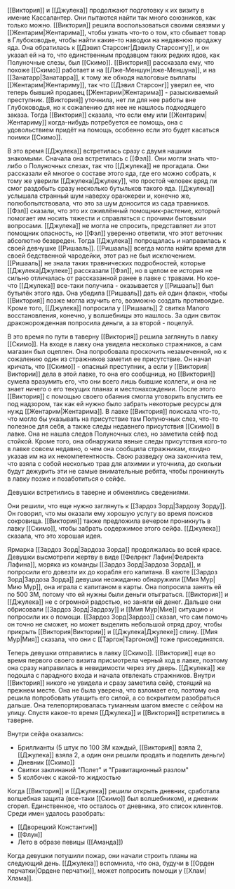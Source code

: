 [[Виктория]] и [[Джулека]] продолжают подготовку к их визиту в имение Кассалантер. Они пытаются найти так много союзников, как только можно. [[Виктория]] решила воспользоваться своими связями у [[Жентарим|Жентарима]], чтобы узнать что-то о том, кто сбывает товар в Глубоководье, чтобы найти какие-то наводки на недавнюю продажу яда. Она обратилась к [[Дэвил Старсонг|Дэвилу Старсонгу]], и он указал ей на то, что единственным продавцом таких редких ядов, как Полуночные слезы, был [[Скимо]]. [[Виктория]] рассказала ему, что похоже [[Скимо]] работает и на [[Лже-Меншун|лже-Меншуна]], и на [[Занатарр|Занатарра]], к тому же обходя налоговые выплаты [[Жентарим|Жентариму]], так что [[Дэвил Старсонг]] уверил ее, что теперь бывший продавец [[Жентарим|Жентарима]] - разыскиваемый преступник. [[Виктория]] уточнила, нет ли для нее работы вне Глубоководья, но к сожалению для нее не нашлось подходящего заказа. Тогда [[Виктория]] сказала, что если ему или [[Жентарим|Жентариму]] когда-нибудь потребуется ее помощь, она с удовольствием придёт на помощь, особенно если это будет касаться поимки [[Скимо]].

В это время [[Джулека]] встретилась сразу с двумя нашими знакомыми. Сначала она встретилась с [[Фэл]]. Они могли знать что-либо о Полуночных слезах, так что [[Джулека]] не прогадала. Они рассказали ей многое о составе этого яда, где его можно собрать, к тому же уверили [[Джулека|Джулеку]], что простой человек вряд ли смог раздобыть сразу несколько бутыльков такого яда. [[Джулека]] услышала странный шум наверху оранжереи и, конечно же, полюбопытствовала, что это за шум доносится из сада травников. [[Фэл]] сказали, что это их оживлённый помощник-растение, который помогает им носить тяжести и справляться с прочими бытовыми вопросами. [[Джулека]] не могла не спросить, представляет ли этот помощник опасность, но [[Фэл]] уверенно ответили, что этот веточник абсолютно безвреден. Тогда [[Джулека]] попрощалась и направилась к своей девчушке [[Ришааль]]. [[Ришааль]] всегда могла найти время для своей бедственной чародейки, этот раз не был исключением. [[Ришааль]] не знала таких травнических подробностей, которые [[Джулека|Джулеке]] рассказали [[Фэл]], но в целом ее история не сильно отличалась от рассказанной ранее в лавке с травами. Но кое-что [[Джулека]] все-таки получила - оказывается у [[Ришааль]] был бутылёк этого яда. Она убедила [[Ришааль]] дать ей один флакон, чтобы [[Виктория]] позже могла изучить его, возможно создать противоядие. Кроме того, [[Джулека]] попросила у [[Ришааль]] 2 свитка Малого восстановления, конечно, у волшебницы это нашлось. За один свиток драконорожденная попросила деньги, а за второй - поцелуй.

В это время по пути в таверну [[Виктория]] решила заглянуть в лавку [[Скимо]]. На входе в лавку она увидела несколько стражников, а сам магазин был оцеплен. Она попробовала проскочить незамеченной, но к сожалению один из стражников заметил ее присутствие. Он начал кричать, что [[Скимо]] - опасный преступник, а если у [[Виктория|Виктории]] дела в этой лавке, то она его сообщница, но [[Виктория]] сумела вразумить его, что они всего лишь бывшие коллеги, и она не знает ничего о его текущих планах и местонахождении. После этого [[Виктория]] с помощью своего обаяния смогла уговорить впустить ее под надзором, так как ей нужно было забрать некоторые ресурсы для нужд [[Жентарим|Жентарима]]. В лавке [[Виктория]] поискала что-то, что могло бы указывать на присутствие там Полуночных слез, что-то полезное для себя, а также следы недавнего присутствия [[Скимо]] в лавке. Она не нашла следов Полуночных слез, но заметила сейф под стойкой. Кроме того, она обнаружила явные следы присутствия кого-то в лавке совсем недавно, о чем она сообщила стражникам, ехидно указав им на их некомпетентность. Свою разведку она закончила тем, что взяла с собой несколько трав для алхимии и уточнила, до скольки будут дежурить эти не самые внимательные ребята, чтобы проникнуть в лавку позже и позаботиться о сейфе.

Девушки встретились в таверне и обменялись сведениями.

Они решили, что еще нужно заглянуть к [[Зардоз Зорд|Зардозу Зорду]]. Он говорил, что мы оказали ему хорошую услугу во время поисков сокровища. [[Виктория]] также предложила вечером проникнуть в лавку [[Скимо]], чтобы забрать содержимое этого сейфа. [[Джулека]] сказала, что это хорошая идея.

Ярмарка [[Зардоз Зорд|Зардоза Зорда]] продолжалась во всей красе. Девушки высмотрели жертву в виде [[Фелрект Лафин|Фелректа Лафина]], моряка из команды [[Зардоз Зорд|Зардоза Зорда]], и попросили его довезти их до корабля его капитана. В каюте [[Зардоз Зорд|Зардоза Зорда]] девушки неожиданно обнаружили [[Мия Мур|Мию Мур]], она играла с капитаном в карты. Она попросила занять ей по 500 ЗМ, потому что ей нужны были деньги отыграться. [[Виктория]] и [[Джулека]] не с огромной радостью, но заняли ей денег. Дальше они обрисовали [[Зардоз Зорд|Зардозу]] и [[Мия Мур|Мие]] ситуацию и попросили их о помощи. [[Зардоз Зорд|Зардоз]] сказал, что сам помочь он точно не сможет, но может выделить небольшой отряд дроу, чтобы прикрыть [[Виктория|Виктории]] и [[Джулека|Джулеке]] спину. [[Мия Мур|Мия]] сказала, что они с [[Таргон|Таргоном]] тоже присоединятся.

Теперь девушки отправились в лавку [[Скимо]]. [[Виктория]] еще во время первого своего визита присмотрела черный ход в лавке, поэтому она сразу направилась в невидимости через эту дверь. [[Джулека]] же подошла с парадного входа и начала отвлекать стражников.
Внутри [[Виктория]] никого не увидела и сразу заметила сейф, стоящий на прежнем месте. Она не была уверена, что взломает его, поэтому она решила попробовать утащить его силой, а со вскрытием разобраться дальше. Она телепортировалась туманным шагом вместе с сейфом на улицу. Спустя какое-то время [[Джулека]] и [[Виктория]] встретились в таверне.

Внутри сейфа оказались:
- Бриллианты (5 штук по 100 ЗМ каждый, [[Виктория]] взяла 2, [[Джулека]] взяла 2, а один они решили продать и поделить деньги)
- Дневник [[Скимо]]
- Свитки заклинаний "Полет" и "Гравитационный разлом"
- 5 колбочек с какой-то жидкостью

Когда [[Виктория]] и [[Джулека]] решили открыть дневник, сработала волшебная защита (все-таки [[Скимо]] был волшебником), и дневник сгорел. Единственное, что осталось от дневника, это список клиентов. Среди имен удалось разобрать:
- [[Дворецкий Константин]]
- [[Флун]]
- Лето в образе певицы ([[Аманда]])

Когда девушки потушили пожар, они начали строить планы на следующий день. [[Джулека]] вспомнила, что она, будучи в [[Орден перчатки|Ордене перчатки]], может попросить помощи у [[Хлам|Хлама]].